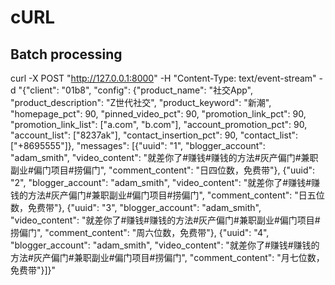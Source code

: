 # cURL

## Batch processing

curl -X POST "http://127.0.0.1:8000" -H "Content-Type: text/event-stream" -d "{\"client\": \"01b8\", \"config\": {\"product_name\": \"社交App\", \"product_description\": \"Z世代社交\", \"product_keyword\": \"新潮\", \"homepage_pct\": 90, \"pinned_video_pct\": 90, \"promotion_link_pct\": 90, \"promotion_link_list\": [\"a.com\", \"b.com\"], \"account_promotion_pct\": 90, \"account_list\": [\"8237ak\"], \"contact_insertion_pct\": 90, \"contact_list\": [\"+8695555\"]}, \"messages\": [{\"uuid\": \"1\", \"blogger_account\": \"adam_smith\", \"video_content\": \"就差你了#赚钱#赚钱的方法#灰产偏门#兼职副业#偏门项目#捞偏门\", \"comment_content\": \"日四位数，免费带\"}, {\"uuid\": \"2\", \"blogger_account\": \"adam_smith\", \"video_content\": \"就差你了#赚钱#赚钱的方法#灰产偏门#兼职副业#偏门项目#捞偏门\", \"comment_content\": \"日五位数，免费带\"}, {\"uuid\": \"3\", \"blogger_account\": \"adam_smith\", \"video_content\": \"就差你了#赚钱#赚钱的方法#灰产偏门#兼职副业#偏门项目#捞偏门\", \"comment_content\": \"周六位数，免费带\"}, {\"uuid\": \"4\", \"blogger_account\": \"adam_smith\", \"video_content\": \"就差你了#赚钱#赚钱的方法#灰产偏门#兼职副业#偏门项目#捞偏门\", \"comment_content\": \"月七位数，免费带\"}]}"
